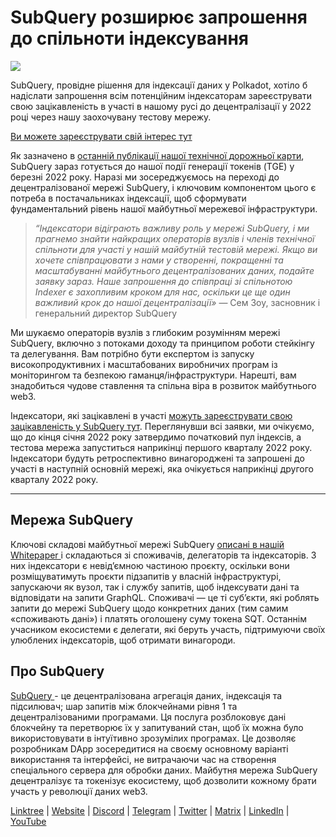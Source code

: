 # SubQuery розширює запрошення до спільноти індексування

![](https://miro.medium.com/max/1400/1*qa014uV1jHA2WTVhUadrdA.png)

SubQuery, провідне рішення для індексації даних у Polkadot, хотіло б надіслати запрошення всім потенційним індексаторам зареєструвати свою зацікавленість в участі в нашому русі до децентралізації у 2022 році через нашу заохочувану тестову мережу.

[Ви можете зареєструвати свій інтерес тут](https://forms.gle/RyXyhb8T9Gxkwi7R9)

Як зазначено в [останній публікації нашої технічної дорожньої карти](https://subquery.medium.com/subquery-releases-technical-roadmap-2a3a383c49b), SubQuery зараз готується до нашої події генерації токенів (TGE) у березні 2022 року. Наразі ми зосереджуємось на переході до децентралізованої мережі SubQuery, і ключовим компонентом цього є потреба в постачальниках індексації, щоб сформувати фундаментальний рівень нашої майбутньої мережевої інфраструктури.

> _“Індексатори відіграють важливу роль у мережі SubQuery, і ми прагнемо знайти найкращих операторів вузлів і членів технічної спільноти для участі у нашій майбутній тестовій мережі. Якщо ви хочете співпрацювати з нами у створенні, покращенні та масштабуванні майбутнього децентралізованих даних, подайте заявку зараз. Наше запрошення до співпраці зі спільнотою Indexer є захопливим кроком для нас, оскільки це ще один важливий крок до нашої децентралізації»_ — Сем Зоу, засновник і генеральний директор SubQuery

Ми шукаємо операторів вузлів з глибоким розумінням мережі SubQuery, включно з потоками доходу та принципом роботи стейкінгу та делегування. Вам потрібно бути експертом із запуску високопродуктивних і масштабованих виробничих програм із моніторингом та безпекою гаманця/інфраструктури. Нарешті, вам знадобиться чудове ставлення та спільна віра в розвиток майбутнього web3.

Індексатори, які зацікавлені в участі [можуть зареєструвати свою зацікавленість у SubQuery тут](https://forms.gle/RyXyhb8T9Gxkwi7R9). Переглянувши всі заявки, ми очікуємо, що до кінця січня 2022 року затвердимо початковий пул індексів, а тестова мережа запуститься наприкінці першого кварталу 2022 року. Індексатори будуть ретроспективно винагороджені та запрошені до участі в наступній основній мережі, яка очікується наприкінці другого кварталу 2022 року.

---

## Мережа SubQuery

Ключові складові майбутньої мережі SubQuery [описані в нашій Whitepaper ](https://static.subquery.network/whitepaper.pdf) і складаються зі споживачів, делегаторів та індексаторів. З них індексатори є невід’ємною частиною проєкту, оскільки вони розміщуватимуть проєкти підзапитів у власній інфраструктурі, запускаючи як вузол, так і службу запитів, щоб індексувати дані та відповідати на запити GraphQL. Споживачі — це ті суб’єкти, які роблять запити до мережі SubQuery щодо конкретних даних (тим самим «споживають дані») і платять оголошену суму токена SQT. Останнім учасником екосистеми є делегати, які беруть участь, підтримуючи своїх улюблених індексаторів, щоб отримати винагороди.

## Про SubQuery

[ SubQuery ](https://subquery.network/) - це децентралізована агрегація даних, індексація та підсилювач; шар запитів між блокчейнами рівня 1 та децентралізованими програмами. Ця послуга розблоковує дані блокчейну та перетворює їх у запитуваний стан, щоб їх можна було використовувати в інтуїтивно зрозумілих програмах. Це дозволяє розробникам DApp зосередитися на своєму основному варіанті використання та інтерфейсі, не витрачаючи час на створення спеціального сервера для обробки даних. Майбутня мережа SubQuery децентралізує та токенізує екосистему, щоб дозволити кожному брати участь у революції даних web3.

​​[Linktree](https://linktr.ee/subquerynetwork)  |  [Website](https://subquery.network/)  |  [Discord](https://discord.com/invite/78zg8aBSMG)  |  [Telegram](https://t.me/subquerynetwork)  |  [Twitter](https://twitter.com/subquerynetwork)  |  [Matrix](https://matrix.to/#/#subquery:matrix.org)  |  [LinkedIn](https://www.linkedin.com/company/subquery)  |  [YouTube](https://www.youtube.com/channel/UCi1a6NUUjegcLHDFLr7CqLw)
